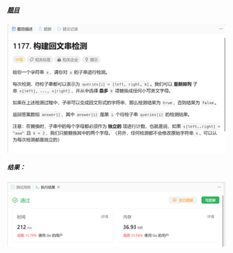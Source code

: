 ##### [题目](https://leetcode.cn/problems/can-make-palindrome-from-substring/)
![pic](img.png)
##### 结果：
![pic](result.png)